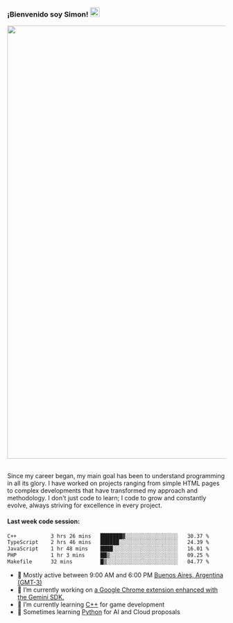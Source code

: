 <h3 align="flex-start"><b>¡Bienvenido soy Simon!&nbsp;</b><img src="https://media.giphy.com/media/hvRJCLFzcasrR4ia7z/giphy.gif" width="22"></h3>

<section>
  <img src="https://raw.githubusercontent.com/saadeghi/saadeghi/master/dino.gif" width="1000">
</section>

<br>
<p>Since my career began, my main goal has been to understand programming in all its glory. I have worked on projects ranging from simple HTML pages to complex developments that have transformed my approach and methodology. I don't just code to learn; I code to grow and constantly evolve, always striving for excellence in every project.</p>

<h4><b>Last week code session: </b></h4>

<!--START_SECTION:waka-->

```txt
C++           3 hrs 26 mins   ███████▓░░░░░░░░░░░░░░░░░   30.37 %
TypeScript    2 hrs 46 mins   ██████░░░░░░░░░░░░░░░░░░░   24.39 %
JavaScript    1 hr 48 mins    ████░░░░░░░░░░░░░░░░░░░░░   16.01 %
PHP           1 hr 3 mins     ██▒░░░░░░░░░░░░░░░░░░░░░░   09.25 %
Makefile      32 mins         █▒░░░░░░░░░░░░░░░░░░░░░░░   04.77 %
```

<!--END_SECTION:waka-->

- 🚩 Mostly active between 9:00 AM and 6:00 PM <a href=https://onlinealarmkur.com/world/es>Buenos Aires, Argentina (GMT-3)</a>
- 👷 I’m currently working on <a href=https://github.com/snapverse/gemini-snippet-monorepo>a Google Chrome extension enhanced with the Gemini SDK.</a>
- 👴 I’m currently learning <a href=https://images3.memedroid.com/images/UPLOADED755/65f2bce6734f6.webp>C++</a> for game development
- 🐍 Sometimes learning <a href=https://qph.cf2.quoracdn.net/main-qimg-4472b6229cb75bf66ab531f3ebd4f975-lq>Python</a> for AI and Cloud proposals
